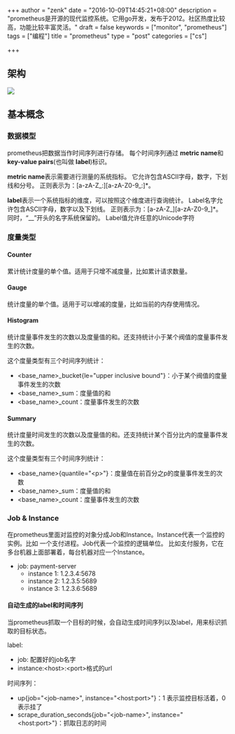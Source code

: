 +++
author = "zenk"
date = "2016-10-09T14:45:21+08:00"
description = "prometheus是开源的现代监控系统。它用go开发，发布于2012。社区热度比较高，功能比较丰富灵活。"
draft = false
keywords = ["monitor", "prometheus"]
tags = ["编程"]
title = "prometheus"
type = "post"
categories = ["cs"]

+++

## 架构

![](/imgs/promutheus.arch.svg)

## 基本概念

### 数据模型

prometheus把数据当作时间序列进行存储。
每个时间序列通过 **metric name**和 **key-value pairs**(也叫做 **label**)标识。

**metric name**表示需要进行测量的系统指标。
它允许包含ASCII字母，数字，下划线和分号。
正则表示为：\[a-zA-Z_:]\[a-zA-Z0-9_:]*。

**label**表示一个系统指标的维度，可以按照这个维度进行查询统计。
Label名字允许包含ASCII字母，数字以及下划线。
正则表示为：\[a-zA-Z_][a-zA-Z0-9_]*。同时，“__”开头的名字系统保留的。
Label值允许任意的Unicode字符

### 度量类型

#### Counter

累计统计度量的单个值。适用于只增不减度量，比如累计请求数量。

#### Gauge

统计度量的单个值。适用于可以增减的度量，比如当前的内存使用情况。

#### Histogram

统计度量事件发生的次数以及度量值的和。还支持统计小于某个阀值的度量事件发生的次数。

这个度量类型有三个时间序列统计：

- \<base_name>_bucket{le="upper inclusive bound"}：小于某个阀值的度量事件发生的次数
- \<base_name>_sum：度量值的和
- \<base_name>_count：度量事件发生的次数

#### Summary

统计度量时间发生的次数以及度量值的和。还支持统计某个百分比内的度量事件发生的次数。

这个度量类型有三个时间序列统计：

- \<base_name>{quantile="\<p>"}：度量值在前百分之p的度量事件发生的次数
- \<base_name>_sum：度量值的和
- \<base_name>_count：度量事件发生的次数

### Job & Instance

在prometheus里面对监控的对象分成Job和Instance。Instance代表一个监控的实例。比如
一个支付进程。Job代表一个监控的逻辑单位。
比如支付服务，它在多台机器上面部署着，每台机器对应一个Instance。

* job: payment-server
    - instance 1: 1.2.3.4:5678
    - instance 2: 1.2.3.5:5689
    - instance 3: 1.2.3.6:5689

#### 自动生成的label和时间序列

当prometheus抓取一个目标的时候，会自动生成时间序列以及label，用来标识抓取的目标状态。

label:

* job: 配置好的job名字
* instance:\<host>:\<port>格式的url

时间序列：

* up{job="\<job-name>", instance="\<host:port>"}：1 表示监控目标活着，0表示挂了
* scrape_duration_seconds{job="\<job-name>", instance="\<host:port>"}：抓取日志的时间
